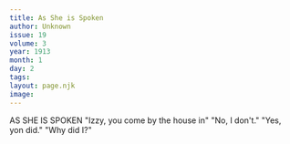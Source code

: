 ```yaml
---
title: As She is Spoken
author: Unknown
issue: 19
volume: 3
year: 1913
month: 1
day: 2
tags:
layout: page.njk
image:
---
```

 AS SHE IS SPOKEN "Izzy, you come by the house in"   "No, I don't." "Yes, yon did."   "Why did I?"




